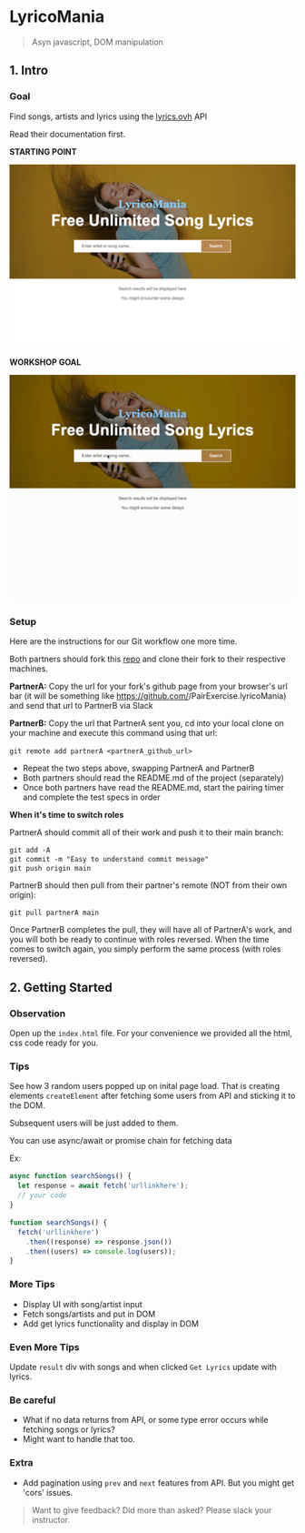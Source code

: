 # LyricoMania

> Asyn javascript, DOM manipulation

## 1. Intro

### Goal

Find songs, artists and lyrics using the [lyrics.ovh](https://lyrics.ovh) API

Read their documentation first.

**STARTING POINT**

![start](../../_media/workshops/lyricoMania/lyricoMania-start.png)

**WORKSHOP GOAL**

![goal](../../_media/workshops/lyricoMania/lyricoMania-result.gif)

### Setup

Here are the instructions for our Git workflow one more time.

Both partners should fork this [repo](https://github.com/urakymzhan/lyricoMania) and clone their fork to their respective machines.

**PartnerA:** Copy the url for your fork's github page from your browser's url bar (it will be something like https://github.com/<PartnerA>/PairExercise.lyricoMania) and send that url to PartnerB via Slack

**PartnerB:** Copy the url that PartnerA sent you, cd into your local clone on your machine and execute this command using that url:

`git remote add partnerA <partnerA_github_url>`

- Repeat the two steps above, swapping PartnerA and PartnerB
- Both partners should read the README.md of the project (separately)
- Once both partners have read the README.md, start the pairing timer and complete the test specs in order

**When it's time to switch roles**

PartnerA should commit all of their work and push it to their main branch:

```
git add -A
git commit -m "Easy to understand commit message"
git push origin main
```

PartnerB should then pull from their partner's remote (NOT from their own origin):

```
git pull partnerA main
```

Once PartnerB completes the pull, they will have all of PartnerA's work, and you will both be ready to continue with roles reversed. When the time comes to switch again, you simply perform the same process (with roles reversed).

## 2. Getting Started

### Observation

Open up the `index.html` file. For your convenience we provided all the html, css code ready for you.

### Tips

See how 3 random users popped up on inital page load. That is creating elements `createElement` after fetching some users from API and sticking it to the DOM.

Subsequent users will be just added to them.

You can use async/await or promise chain for fetching data

Ex:

```javascript
async function searchSongs() {
  let response = await fetch('urllinkhere');
  // your code
}
```

```javascript
function searchSongs() {
  fetch('urllinkhere')
    .then((response) => response.json())
    .then((users) => console.log(users));
}
```

### More Tips

- Display UI with song/artist input
- Fetch songs/artists and put in DOM
- Add get lyrics functionality and display in DOM

### Even More Tips

Update `result` div with songs and when clicked `Get Lyrics` update with lyrics.

### Be careful

- What if no data returns from API, or some type error occurs while fetching songs or lyrics?
- Might want to handle that too.

### Extra

- Add pagination using `prev` and `next` features from API. But you might get 'cors' issues.

> Want to give feedback? Did more than asked? Please slack your instructor.
